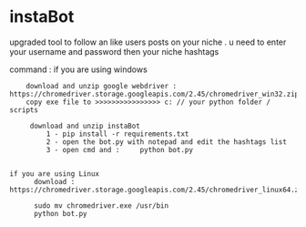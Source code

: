# instaBot
upgraded tool to follow an like users posts on your niche . u need to enter your username and password then your niche hashtags

command : 
    if you are using windows 
    
        download and unzip google webdriver : https://chromedriver.storage.googleapis.com/2.45/chromedriver_win32.zip
        copy exe file to >>>>>>>>>>>>>>>> c: // your python folder / scripts 
    
         download and unzip instaBot 
             1 - pip install -r requirements.txt
             2 - open the bot.py with notepad and edit the hashtags list
             3 - open cmd and :     python bot.py
             
             
    if you are using Linux
          download : https://chromedriver.storage.googleapis.com/2.45/chromedriver_linux64.zip
          
          sudo mv chromedriver.exe /usr/bin
          python bot.py
